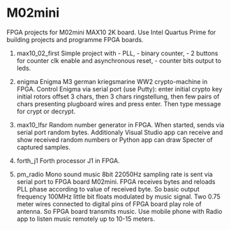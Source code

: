 # M02mini
FPGA projects for M02mini MAX10 2K board.
Use Intel Quartus Prime for building projects and programme FPGA boards.

1) max10_02_first
	Simple project with
		- PLL,
		- binary counter,
		- 2 buttons for counter clk enable and asynchronous reset,
		- counter bits output to leds.

2) enigma
	Enigma M3 german kriegsmarine WW2 crypto-machine in FPGA.
	Control Enigma via serial port (use Putty): enter initial crypto key
	initial rotors offset 3 chars, then 3 chars ringstellung, then few pairs of chars presenting plugboard wires and press enter.
	Then type message for crypt or decrypt.

3) max10_lfsr
	Random number generator in FPGA.
	When started, sends via serial port random bytes.
	Additionaly Visual Studio app can receive and show received random numbers or
	Python app can draw Specter of captured samples.

4) forth_j1
	Forth processor J1 in FPGA.
	
5) pm_radio
	Mono sound music 8bit 22050Hz sampling rate is sent via serial port to FPGA board M02mini.
	FPGA receives bytes and reloads PLL phase according to value of received byte.
	So basic output frequency 100MHz little bit floats modulated by music signal.
	Two 0.75 meter wires connected to digital pins of FPGA board play role of antenna.
	So FPGA board transmits music.
	Use mobile phone with Radio app to listen music remotely up to 10-15 meters.


